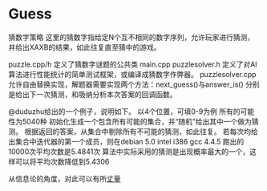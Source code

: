 Guess
=====

猜数字策略
这里的猜数字指给定N个互不相同的数字序列，允许玩家进行猜测，并给出XAXB的结果，如此往复直至猜中的游戏。

puzzle.cpp/h
定义了猜数字谜题的公共类
main.cpp puzzlesolver.h
定义了对AI算法进行性能统计的简单测试框架，或编译成猜数字作弊器。
puzzlesolver.cpp
允许自由替换实现，解题器需要实现两个方法：next_guess()与answer_is()
分别是给出下一次猜测，和吸纳分析本次答案的回调函数。


@duduzhu给出的一个例子，说明如下。
以4个位置，可填0-9为例
所有的可能性为5040种
初始化生成一个包含所有可能的集合，并“随机”给出其中一个做为猜测。
根据返回的答案，从集合中剔除所有不可能的猜测，如此往复。
若每次均给出集合中迭代器的第一个成员，则在debian 5.0 intel i386 gcc 4.4.5 跑出的10000次平均次数是5.4841次
算法中实际采用的猜测是出现概率最大的一个，这样可以将平均次数降低到5.4306

从信息论的角度，对此可以有所[丈量](http://blog.wangnan.me/archives/12482)
